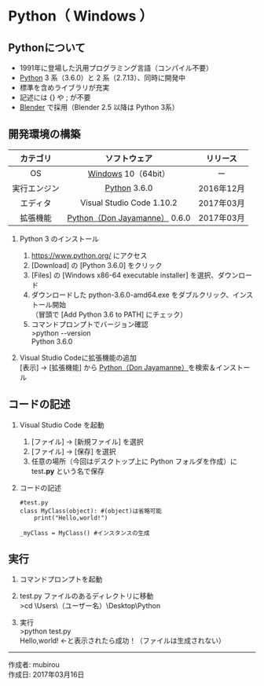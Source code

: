 # Python（ Windows ）

## Pythonについて

* 1991年に登場した汎用プログラミング言語（コンパイル不要）
* [Python](https://ja.wikipedia.org/wiki/Python) 3 系（3.6.0）と 2 系（2.7.13）、同時に開発中
* 標準を含めライブラリが充実
* 記述には {} や ; が不要
* [Blender](https://ja.wikipedia.org/wiki/Blender) で採用（Blender 2.5 以降は Python 3系）

## 開発環境の構築

|カテゴリ|ソフトウェア|リリース|
|:--:|:--:|:--:|
|OS|[Windows](https://ja.wikipedia.org/wiki/Microsoft_Windows) 10（64bit）|ー|
|実行エンジン|[Python](https://ja.wikipedia.org/wiki/Python) 3.6.0|2016年12月|
|エディタ|Visual Studio Code 1.10.2|2017年03月|
|拡張機能|[Python（Don Jayamanne）](https://github.com/DonJayamanne/pythonVSCode) 0.6.0|2017年03月|

1. Python 3 のインストール
    1. https://www.python.org/ にアクセス
    1. [Download] の [Python 3.6.0] をクリック
    1. [Files] の [Windows x86-64 executable installer] を選択、ダウンロード
    1. ダウンロードした python-3.6.0-amd64.exe をダブルクリック、インストール開始  
        （冒頭で [Add Python 3.6 to PATH] にチェック）
    1. コマンドプロンプトでバージョン確認  
        \>python --version  
        Python 3.6.0

1. Visual Studio Codeに拡張機能の追加  
    [表示] → [拡張機能] から [Python（Don Jayamanne）](https://github.com/DonJayamanne/pythonVSCode)を検索＆インストール

## コードの記述

1. Visual Studio Code を起動
    1. [ファイル] → [新規ファイル] を選択
    1. [ファイル] → [保存] を選択
    1. 任意の場所（今回はデスクトップ上に Python フォルダを作成）に test<b>.py</b> という名で保存  

1. コードの記述
    ```
    #test.py
    class MyClass(object): #(object)は省略可能
        print("Hello,world!")

    _myClass = MyClass() #インスタンスの生成
    ```

## 実行

1. コマンドプロンプトを起動

1. test.py ファイルのあるディレクトリに移動  
\>cd \Users\（ユーザー名）\Desktop\Python

1. 実行  
\>python test.py  
Hello,world! ←と表示されたら成功！（ファイルは生成されない）

***
作成者: mubirou  
作成日: 2017年03月16日
